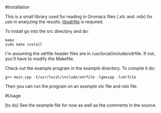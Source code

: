 #Installation

This is a small library used for reading in Gromacs files (.xtc and .ndx) for
use in analyzing the results. [libxdrfile](ftp://ftp.gromacs.org/pub/contrib/xdrfile-1.1.1.tar.gz) is required.

To install go into the src directory and do:

    make
    sudo make install

I'm assuming the xdrfile header files are in /usr/local/include/xdrfile. If not,
you'll have to modify the Makefile.

Check out the example program in the example directory. To compile it do:

    g++ main.cpp -I/usr/local/include/xdrfile -lgmxcpp -lxdrfile

Then you can run the program on an example xtc file and ndx file.

#Usage

[to do] See the example file for now as well as the comments in the source.
